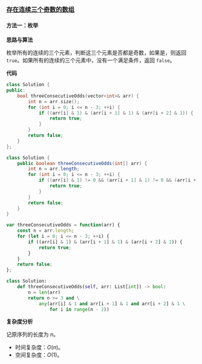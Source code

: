 ### [存在连续三个奇数的数组](https://leetcode.cn/problems/three-consecutive-odds/solutions/382537/cun-zai-lian-xu-san-ge-qi-shu-de-shu-zu-by-leetcod/)

#### 方法一：枚举

**思路与算法**

枚举所有的连续的三个元素，判断这三个元素是否都是奇数，如果是，则返回 `true`。如果所有的连续的三个元素中，没有一个满足条件，返回 `false`。

**代码**

```C++
class Solution {
public:
    bool threeConsecutiveOdds(vector<int>& arr) {
        int n = arr.size();
        for (int i = 0; i <= n - 3; ++i) {
            if ((arr[i] & 1) & (arr[i + 1] & 1) & (arr[i + 2] & 1)) {
                return true;
            }
        }
        return false;
    }
};
```

```Java
class Solution {
    public boolean threeConsecutiveOdds(int[] arr) {
        int n = arr.length;
        for (int i = 0; i <= n - 3; ++i) {
            if ((arr[i] & 1) != 0 && (arr[i + 1] & 1) != 0 && (arr[i + 2] & 1) != 0) {
                return true;
            }
        }
        return false;
    }
}
```

```JavaScript
var threeConsecutiveOdds = function(arr) {
    const n = arr.length;
    for (let i = 0; i <= n - 3; ++i) {
        if ((arr[i] & 1) & (arr[i + 1] & 1) & (arr[i + 2] & 1)) {
            return true;
        }
    }
    return false;
};
```

```Python
class Solution:
    def threeConsecutiveOdds(self, arr: List[int]) -> bool:
        n = len(arr)
        return n >= 3 and \
            any(arr[i] & 1 and arr[i + 1] & 1 and arr[i + 2] & 1 \
                for i in range(n - 2))
```

**复杂度分析**

记原序列的长度为 $n$。

- 时间复杂度：$O(n)$。
- 空间复杂度：$O(1)$。
